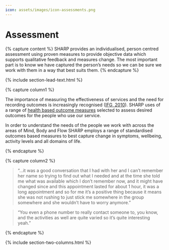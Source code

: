 ```yaml
---
icon: assets/images/icon-assessments.png
---
```


# Assessment


{% capture content %}
SHARP provides an individualised, person centred assessment using proven measures to provide objective data 
which supports qualitative feedback and measures change. The most important part is to know we have captured 
the person’s needs so we can be sure we work with them in a way that best suits them. 
{% endcapture %}

{% include section-lead-text.html %}



{% capture column1 %}

The importance of measuring the effectiveness of services and the need for recording outcomes is increasingly 
recognised ([IFG, 2010](https://www.instituteforgovernment.org.uk/sites/default/files/publications/The%20state%20of%20commissioning.pdf)). 
SHARP uses of a range of [health based outcome measures](https://www.instituteforgovernment.org.uk/sites/default/files/publications/Beyond%20Big%20Contracts.pdf) 
selected to assess desired outcomes for the people who use our service.

In order to understand the needs of the people we work with across the areas of Mind, Body and Flow 
SHARP employs a range of standardised outcomes based measures to best capture change in symptoms, wellbeing, 
activity levels and all domains of life. 

{% endcapture %}


{% capture column2 %}

> “...it was a good conversation that I had with her and I can’t remember her name so trying to 
> find out what I needed and at the time she told me what was available which I don’t remember now, 
> and it might have changed since and this appointment lasted for about 1 hour, it was a long appointment 
> and so for me it’s a positive thing because it means she was not rushing to just stick me somewhere 
> in the group somewhere and she wouldn’t have to worry anymore.” 

> “You even a phone number to really contact someone to, you know, and the activities as well are 
> quite varied so it’s quite interesting yeah.”

{% endcapture %}


{% include section-two-columns.html %}
